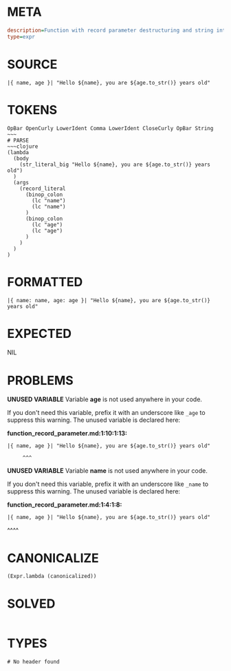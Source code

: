 # META
~~~ini
description=Function with record parameter destructuring and string interpolation
type=expr
~~~
# SOURCE
~~~roc
|{ name, age }| "Hello ${name}, you are ${age.to_str()} years old"
~~~
# TOKENS
~~~text
OpBar OpenCurly LowerIdent Comma LowerIdent CloseCurly OpBar String ~~~
# PARSE
~~~clojure
(lambda
  (body
    (str_literal_big "Hello ${name}, you are ${age.to_str()} years old")
  )
  (args
    (record_literal
      (binop_colon
        (lc "name")
        (lc "name")
      )
      (binop_colon
        (lc "age")
        (lc "age")
      )
    )
  )
)
~~~
# FORMATTED
~~~roc
|{ name: name, age: age }| "Hello ${name}, you are ${age.to_str()} years old"
~~~
# EXPECTED
NIL
# PROBLEMS
**UNUSED VARIABLE**
Variable **age** is not used anywhere in your code.

If you don't need this variable, prefix it with an underscore like `_age` to suppress this warning.
The unused variable is declared here:

**function_record_parameter.md:1:10:1:13:**
```roc
|{ name, age }| "Hello ${name}, you are ${age.to_str()} years old"
```
         ^^^


**UNUSED VARIABLE**
Variable **name** is not used anywhere in your code.

If you don't need this variable, prefix it with an underscore like `_name` to suppress this warning.
The unused variable is declared here:

**function_record_parameter.md:1:4:1:8:**
```roc
|{ name, age }| "Hello ${name}, you are ${age.to_str()} years old"
```
   ^^^^


# CANONICALIZE
~~~clojure
(Expr.lambda (canonicalized))
~~~
# SOLVED
~~~clojure
~~~
# TYPES
~~~roc
# No header found
~~~
